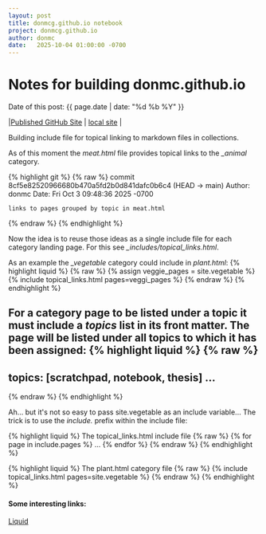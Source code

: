 ```yaml
---
layout: post
title: donmcg.github.io notebook 
project: donmcg.github.io
author: donmc
date:   2025-10-04 01:00:00 -0700
---
```


# Notes for building donmc.github.io
Date of this post: {{ page.date | date: "%d %b %Y" }}

|[Published GitHub Site](https://donmcg.github.io) | [local site](http://localhost:4000) |

Building include file for topical linking to markdown files in collections.

As of this moment the *meat.html* file provides topical links to the 
*_animal* category.

{% highlight git %}
{% raw %}
commit 8cf5e82520966680b470a5fd2b0d841dafc0b6c4 (HEAD -> main)
Author: donmc
Date:   Fri Oct 3 09:48:36 2025 -0700

    links to pages grouped by topic in meat.html
{% endraw %}
{% endhighlight %}

Now the idea is to reuse those ideas as a single include file for 
each category landing page.  For this see *_includes/topical_links.html*.

As an example the  *_vegetable* category could include in *plant.html*:
{% highlight liquid %}
{% raw %}
{% assign veggie_pages = site.vegetable %}
{% include topical_links.html pages=veggi_pages %}
{% endraw %}
{% endhighlight %}

For a category page to be listed under a topic it must include a *topics*
list in its front matter.  The page will be listed under all topics
to which it has been assigned:
{% highlight liquid %}
{% raw %}
---
topics: [scratchpad, notebook, thesis]
  ...
---
{% endraw %}
{% endhighlight %}

Ah... but it's not so easy to pass site.vegetable as an include variable...
The trick is to use the *include.* prefix within the include file:

{% highlight liquid %}
The topical_links.html include file 
{% raw %}
{% for page in include.pages %}
...
{% endfor %}
{% endraw %}
{% endhighlight %}

{% highlight liquid %}
The plant.html category file
{% raw %}
{% include topical_links.html pages=site.vegetable %}
{% endraw %}
{% endhighlight %}

#### Some interesting links:
[Liquid](https://shopify.github.io/liquid)<br>
